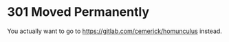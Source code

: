 # 301 Moved Permanently

You actually want to go to https://gitlab.com/cemerick/homunculus instead.
